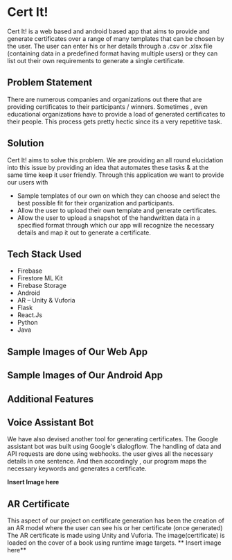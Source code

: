 # Cert It!

Cert It! is a web based and android based app that aims to provide and generate certificates over a range of many templates that can be chosen by the user. The user can enter his or her details
through a .csv or .xlsx file (containing data in a predefined format having multiple users) or they can list out their own requirements to generate a single certificate.


## Problem Statement

There are numerous companies and organizations out there that are providing certificates to their participants / winners. Sometimes , even educational organizations have to provide a load of 
generated certificates to their people. This process gets pretty hectic since its a very repetitive task. 

## Solution

Cert It! aims to solve this problem. We are providing an all round elucidation into this issue by providing an idea that automates these tasks & at the same time keep it user friendly. Through this application
we want to provide our users with 
 - Sample templates of our own on which they can choose and select the best possible fit for their organization and participants.
 - Allow the user to upload their own template and generate certificates.
 - Allow the user to upload a snapshot of the handwritten data in a specified format through which our app will recognize the necessary details and map it out to generate a certificate.
 
 ## Tech Stack Used
 
 - Firebase
 - Firestore ML Kit
 - Firebase Storage
 - Android
 - AR – Unity & Vuforia
 - Flask
 - React.Js
 - Python
 - Java

 ## Sample Images of Our Web App
 
 
 ## Sample Images of Our Android App
 
 
 ## Additional Features
 
 ## Voice Assistant Bot
 
 We have also devised another tool for generating certificates. The Google assistant bot was built using Google's dialogflow. The handling of data and API requests are done using webhooks. the user gives all the necessary details in one sentence. And then accordingly , our program maps the necessary keywords and generates a certificate.

 **Insert Image here**
 
 ## AR Certificate
 
 This aspect of our project on certificate generation has been the creation of an AR model where the user can see his or her certificate (once generated) The AR certificate is made using Unity and Vuforia. The image(certificate) is loaded on the cover of a book using runtime image targets.
 ** Insert image here**
